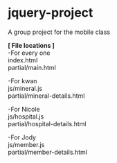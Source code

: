 # jquery-project
A group project for the mobile class

<strong>[ File locations ]</strong><br>
-For every one<br>
index.html<br>
partial/main.html

-For kwan<br>
js/mineral.js<br>
partial/mineral-details.html

-For Nicole<br>
js/hospital.js<br>
partial/hospital-details.html

-For Jody<br>
js/member.js<br>
partial/member-details.html
